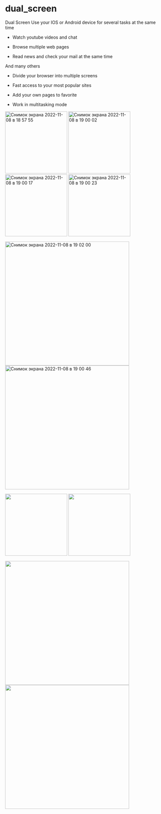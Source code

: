 # dual_screen


Dual Screen 
Use your IOS or Android device for several tasks at the same time

- Watch youtube videos and chat

- Browse multiple web pages

- Read news and check your mail at the same time

And many others


- Divide your browser into multiple screens

- Fast access to your most popular sites

- Add your own pages to favorite

- Work in multitasking mode

<img width="200" alt="Снимок экрана 2022-11-08 в 18 57 55" src="https://user-images.githubusercontent.com/111867806/200573328-7f0cb241-32a2-47c3-b575-89df0bf8061c.png"> <img width="200" alt="Снимок экрана 2022-11-08 в 19 00 02" src="https://user-images.githubusercontent.com/111867806/200574191-7944fc8a-9081-45a0-b8a8-4082e251c9c7.png"> <img width="200" alt="Снимок экрана 2022-11-08 в 19 00 17" src="https://user-images.githubusercontent.com/111867806/200574401-73c39a8c-6b73-48e4-9a81-203ce4bb3e5e.png"> <img width="200" alt="Снимок экрана 2022-11-08 в 19 00 23" src="https://user-images.githubusercontent.com/111867806/200574633-0cf72f10-939c-428d-b5fb-01d0c07b5039.png">

<img width="400" alt="Снимок экрана 2022-11-08 в 19 02 00" src="https://user-images.githubusercontent.com/111867806/200575005-83d5608e-5663-44b1-ab47-fc305118ac59.png">

<img width="400" alt="Снимок экрана 2022-11-08 в 19 00 46" src="https://user-images.githubusercontent.com/111867806/200575243-1b26048a-173e-4ce4-84e3-a2afb8f30319.png">


<img src="https://user-images.githubusercontent.com/111867806/200572579-1abd3529-5271-40b8-8243-c98a5cb66145.gif" width="200">  <img src="https://user-images.githubusercontent.com/111867806/200572611-1fca1fb7-dffb-4343-9a97-fd74ab3c8c05.gif" width="200"> 

<img src="https://user-images.githubusercontent.com/111867806/200572627-03ce5428-d9fa-4790-be82-a3e5378249f5.gif" width="400"> 
<img src="https://user-images.githubusercontent.com/111867806/200572650-7fc7e387-6923-40a2-9763-8a8bf5712d83.gif" width="400"> 











